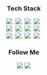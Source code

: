 <h3 align="center">Tech Stack</h3>
<p align="center">
  <img src="https://img.shields.io/badge/Python-3766AB?style=for-the-badge&logo=Python&logoColor=white"/></a>&nbsp
  <img src="https://img.shields.io/badge/Go-3766AB?style=for-the-badge&logo=Go&logoColor=white"/></a>&nbsp
  <img src="https://img.shields.io/badge/Airflow-017CEE?style=for-the-badge&logo=Apache Airflow&logoColor=white"/></a>&nbsp
  <img src="https://img.shields.io/badge/Terraform-7B42BC?style=for-the-badge&logo=Terraform&logoColor=white"/></a>&nbsp
  <br>
  <img src="https://img.shields.io/badge/Kubernetes-326CE5?style=for-the-badge&logo=Kubernetes&logoColor=white"/></a>&nbsp
  <img src="https://img.shields.io/badge/Docker-2496ED?style=for-the-badge&logo=Docker&logoColor=white"/></a>&nbsp
  <img src="https://img.shields.io/badge/ArgoCD-EF7B4D?style=for-the-badge&logo=Argo&logoColor=white"/></a>&nbsp
  <img src="https://img.shields.io/badge/Elasticsearch-005571?style=for-the-badge&logo=Elasticsearch&logoColor=white"/></a>&nbsp
  <br>
  <img src="https://img.shields.io/badge/Kafka-231F20?style=for-the-badge&logo=apachekafka&logoColor=white"/></a>&nbsp
  <img src="https://img.shields.io/badge/dbt-FF694B?style=for-the-badge&logo=dbt&logoColor=white"/></a>&nbsp
  <img src="https://img.shields.io/badge/GCP-4285F4?style=for-the-badge&logo=googlecloud&logoColor=white"/></a>&nbsp
  <img src="https://img.shields.io/badge/AWS-232F3E?style=for-the-badge&logo=amazonaws&logoColor=white"/></a>&nbsp
</p>
<h3 align="center">Follow Me</h3>
<p align="center">
  <a href="https://kgw7401.tistory.com/"><img src="https://img.shields.io/badge/Blog-232F3E?style=for-the-badge&logo=Tistory&logoColor=white"/></a>
  <a href="https://www.linkedin.com/in/omolnaeal/"><img src="https://img.shields.io/badge/LinkedIn-0A66C2?style=for-the-badge&logo=linkedin&logoColor=white"/></a>
</p>
<!--
**kgw7401/kgw7401** is a ✨ _special_ ✨ repository because its `README.md` (this file) appears on your GitHub profile.

Here are some ideas to get you started:

- 🔭 I’m currently working on ...
- 🌱 I’m currently learning ...
- 👯 I’m looking to collaborate on ...
- 🤔 I’m looking for help with ...
- 💬 Ask me about ...
- 📫 How to reach me: ...
- 😄 Pronouns: ...
- ⚡ Fun fact: ...
-->
